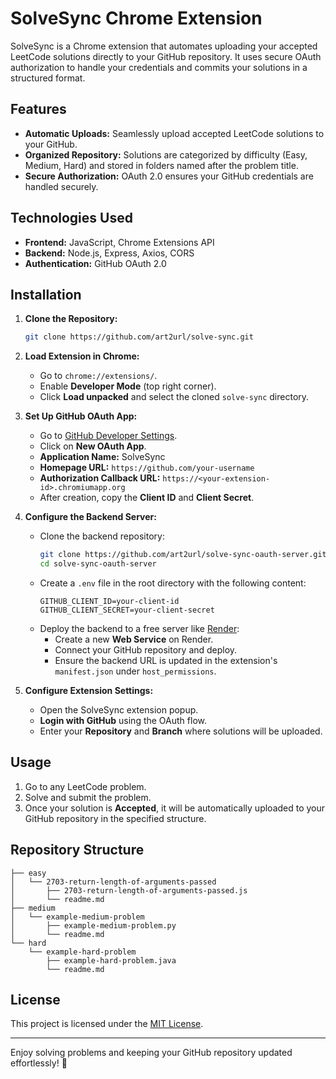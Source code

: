 # SolveSync Chrome Extension

SolveSync is a Chrome extension that automates uploading your accepted LeetCode solutions directly to your GitHub repository. It uses secure OAuth authorization to handle your credentials and commits your solutions in a structured format.

## Features

- **Automatic Uploads:** Seamlessly upload accepted LeetCode solutions to your GitHub.
- **Organized Repository:** Solutions are categorized by difficulty (Easy, Medium, Hard) and stored in folders named after the problem title.
- **Secure Authorization:** OAuth 2.0 ensures your GitHub credentials are handled securely.

## Technologies Used

- **Frontend:** JavaScript, Chrome Extensions API
- **Backend:** Node.js, Express, Axios, CORS
- **Authentication:** GitHub OAuth 2.0

## Installation

1. **Clone the Repository:**
   ```bash
   git clone https://github.com/art2url/solve-sync.git
   ```

2. **Load Extension in Chrome:**
   - Go to `chrome://extensions/`.
   - Enable **Developer Mode** (top right corner).
   - Click **Load unpacked** and select the cloned `solve-sync` directory.

3. **Set Up GitHub OAuth App:**
   - Go to [GitHub Developer Settings](https://github.com/settings/developers).
   - Click on **New OAuth App**.
   - **Application Name:** SolveSync
   - **Homepage URL:** `https://github.com/your-username`
   - **Authorization Callback URL:** `https://<your-extension-id>.chromiumapp.org`
   - After creation, copy the **Client ID** and **Client Secret**.

4. **Configure the Backend Server:**
   - Clone the backend repository:
     ```bash
     git clone https://github.com/art2url/solve-sync-oauth-server.git
     cd solve-sync-oauth-server
     ```
   - Create a `.env` file in the root directory with the following content:
     ```env
     GITHUB_CLIENT_ID=your-client-id
     GITHUB_CLIENT_SECRET=your-client-secret
     ```
   - Deploy the backend to a free server like [Render](https://render.com/):
     - Create a new **Web Service** on Render.
     - Connect your GitHub repository and deploy.
     - Ensure the backend URL is updated in the extension's `manifest.json` under `host_permissions`.

5. **Configure Extension Settings:**
   - Open the SolveSync extension popup.
   - **Login with GitHub** using the OAuth flow.
   - Enter your **Repository** and **Branch** where solutions will be uploaded.

## Usage

1. Go to any LeetCode problem.
2. Solve and submit the problem.
3. Once your solution is **Accepted**, it will be automatically uploaded to your GitHub repository in the specified structure.

## Repository Structure

```
├── easy
│   └── 2703-return-length-of-arguments-passed
│       ├── 2703-return-length-of-arguments-passed.js
│       └── readme.md
├── medium
│   └── example-medium-problem
│       ├── example-medium-problem.py
│       └── readme.md
└── hard
    └── example-hard-problem
        ├── example-hard-problem.java
        └── readme.md
```

## License

This project is licensed under the [MIT License](LICENSE).

---

Enjoy solving problems and keeping your GitHub repository updated effortlessly! 🚀
